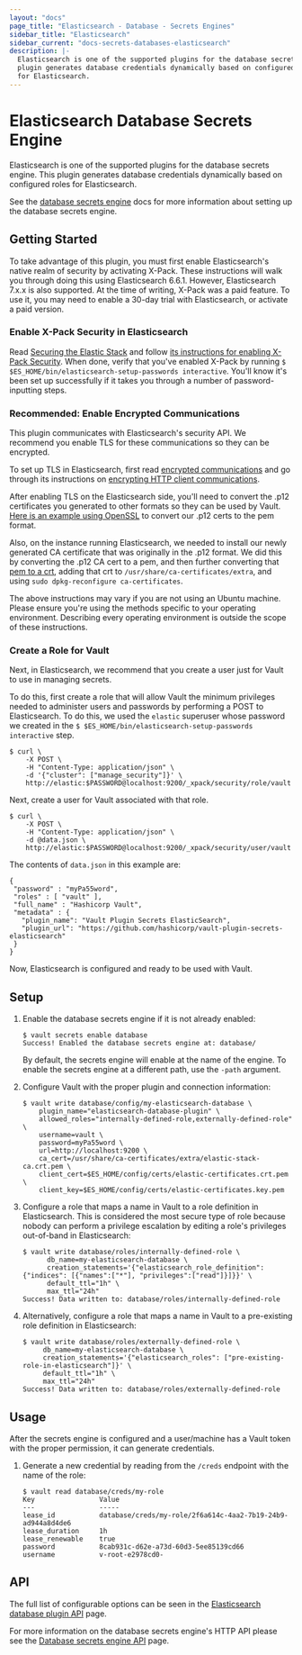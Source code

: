 ```yaml
---
layout: "docs"
page_title: "Elasticsearch - Database - Secrets Engines"
sidebar_title: "Elasticsearch"
sidebar_current: "docs-secrets-databases-elasticsearch"
description: |-
  Elasticsearch is one of the supported plugins for the database secrets engine. This
  plugin generates database credentials dynamically based on configured roles
  for Elasticsearch.
---
```


# Elasticsearch Database Secrets Engine

Elasticsearch is one of the supported plugins for the database secrets engine. This
plugin generates database credentials dynamically based on configured roles for
Elasticsearch.

See the [database secrets engine](/docs/secrets/databases/index.html) docs for
more information about setting up the database secrets engine.

## Getting Started

To take advantage of this plugin, you must first enable Elasticsearch's native realm of security by activating X-Pack. These
instructions will walk you through doing this using Elasticsearch 6.6.1. However, Elasticsearch 7.x.x is also supported.
At the time of writing, X-Pack was a paid feature. To use it, you may need to enable a 30-day trial with Elasticsearch, 
or activate a paid version.

### Enable X-Pack Security in Elasticsearch

Read [Securing the Elastic Stack](https://www.elastic.co/guide/en/elastic-stack-overview/6.6/elasticsearch-security.html) and 
follow [its instructions for enabling X-Pack Security](https://www.elastic.co/guide/en/elasticsearch/reference/6.6/setup-xpack.html). 
When done, verify that you've enabled X-Pack by running `$ $ES_HOME/bin/elasticsearch-setup-passwords interactive`. You'll
know it's been set up successfully if it takes you through a number of password-inputting steps.

### Recommended: Enable Encrypted Communications

This plugin communicates with Elasticsearch's security API. We recommend you enable TLS for these communications so they can be
encrypted.

To set up TLS in Elasticsearch, first read [encrypted communications](https://www.elastic.co/guide/en/elastic-stack-overview/6.6/encrypting-communications.html)
and go through its instructions on [encrypting HTTP client communications](https://www.elastic.co/guide/en/elasticsearch/reference/6.6/configuring-tls.html#tls-http). 

After enabling TLS on the Elasticsearch side, you'll need to convert the .p12 certificates you generated to other formats so they can be 
used by Vault. [Here is an example using OpenSSL](https://stackoverflow.com/questions/15144046/converting-pkcs12-certificate-into-pem-using-openssl) 
to convert our .p12 certs to the pem format.

Also, on the instance running Elasticsearch, we needed to install our newly generated CA certificate that was originally in the .p12 format.
We did this by converting the .p12 CA cert to a pem, and then further converting that 
[pem to a crt](https://stackoverflow.com/questions/13732826/convert-pem-to-crt-and-key), adding that crt to `/usr/share/ca-certificates/extra`, 
and using `sudo dpkg-reconfigure ca-certificates`.

The above instructions may vary if you are not using an Ubuntu machine. Please ensure you're using the methods specific to your operating
environment. Describing every operating environment is outside the scope of these instructions.

### Create a Role for Vault

Next, in Elasticsearch, we recommend that you create a user just for Vault to use in managing secrets.

To do this, first create a role that will allow Vault the minimum privileges needed to administer users and passwords by performing a
POST to Elasticsearch. To do this, we used the `elastic` superuser whose password we created in the
`$ $ES_HOME/bin/elasticsearch-setup-passwords interactive` step.

```
$ curl \
    -X POST \
    -H "Content-Type: application/json" \
    -d '{"cluster": ["manage_security"]}' \
    http://elastic:$PASSWORD@localhost:9200/_xpack/security/role/vault
```

Next, create a user for Vault associated with that role.

```
$ curl \
    -X POST \
    -H "Content-Type: application/json" \
    -d @data.json \
    http://elastic:$PASSWORD@localhost:9200/_xpack/security/user/vault
```

The contents of `data.json` in this example are:
```
{
 "password" : "myPa55word",
 "roles" : [ "vault" ],
 "full_name" : "Hashicorp Vault",
 "metadata" : {
   "plugin_name": "Vault Plugin Secrets ElasticSearch",
   "plugin_url": "https://github.com/hashicorp/vault-plugin-secrets-elasticsearch"
 }
}
```

Now, Elasticsearch is configured and ready to be used with Vault.

## Setup

1. Enable the database secrets engine if it is not already enabled:

    ```text
    $ vault secrets enable database
    Success! Enabled the database secrets engine at: database/
    ```

    By default, the secrets engine will enable at the name of the engine. To
    enable the secrets engine at a different path, use the `-path` argument.

1. Configure Vault with the proper plugin and connection information:

    ```text
    $ vault write database/config/my-elasticsearch-database \
        plugin_name="elasticsearch-database-plugin" \
        allowed_roles="internally-defined-role,externally-defined-role" \
        username=vault \
        password=myPa55word \
        url=http://localhost:9200 \
        ca_cert=/usr/share/ca-certificates/extra/elastic-stack-ca.crt.pem \
        client_cert=$ES_HOME/config/certs/elastic-certificates.crt.pem \
        client_key=$ES_HOME/config/certs/elastic-certificates.key.pem   
    ```

1. Configure a role that maps a name in Vault to a role definition in Elasticsearch.
This is considered the most secure type of role because nobody can perform
a privilege escalation by editing a role's privileges out-of-band in 
Elasticsearch:

    ```text
    $ vault write database/roles/internally-defined-role \
          db_name=my-elasticsearch-database \
          creation_statements='{"elasticsearch_role_definition": {"indices": [{"names":["*"], "privileges":["read"]}]}}' \
          default_ttl="1h" \
          max_ttl="24h"   
    Success! Data written to: database/roles/internally-defined-role
    ```

1. Alternatively, configure a role that maps a name in Vault to a pre-existing 
role definition in Elasticsearch:

    ```text
    $ vault write database/roles/externally-defined-role \
         db_name=my-elasticsearch-database \
         creation_statements='{"elasticsearch_roles": ["pre-existing-role-in-elasticsearch"]}' \
         default_ttl="1h" \
         max_ttl="24h"
    Success! Data written to: database/roles/externally-defined-role
    ```

## Usage

After the secrets engine is configured and a user/machine has a Vault token with
the proper permission, it can generate credentials.

1. Generate a new credential by reading from the `/creds` endpoint with the name
of the role:

    ```text
    $ vault read database/creds/my-role
    Key                Value
    ---                -----
    lease_id           database/creds/my-role/2f6a614c-4aa2-7b19-24b9-ad944a8d4de6
    lease_duration     1h
    lease_renewable    true
    password           8cab931c-d62e-a73d-60d3-5ee85139cd66
    username           v-root-e2978cd0-
    ```

## API

The full list of configurable options can be seen in the [Elasticsearch database
plugin API](/api/secret/databases/elasticdb.html) page.

For more information on the database secrets engine's HTTP API please see the
[Database secrets engine API](/api/secret/databases/index.html) page.

